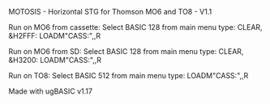 MOTOSIS - Horizontal STG for Thomson MO6 and TO8 - V1.1

Run on MO6 from cassette: 
Select BASIC 128 from main menu
type:
CLEAR, &H2FFF: LOADM"CASS:",,R


Run on MO6 from SD: 
Select BASIC 128 from main menu
type:
CLEAR, &H3200: LOADM"CASS:",,R 


Run on TO8: 
Select BASIC 512 from main menu
type:
LOADM"CASS:",,R 


Made with ugBASIC v1.17

